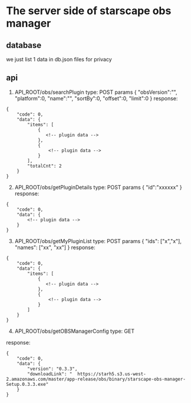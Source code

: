 # The server side of starscape obs manager
## database 
we just list 1 data in db.json files for privacy
## api
1. API_ROOT/obs/searchPlugin
type: POST
params
{
    "obsVersion":"",
    "platform":0,
    "name":"",
    "sortBy":0,
    "offset":0,
    "limit":0
}
response: 
```
{
    "code": 0,
    "data": {
        "items": [
            {
               <!-- plugin data -->
            },
            {
                <!-- plugin data -->
            }
        ],
        "totalCnt": 2
    }
}
```

2. API_ROOT/obs/getPluginDetails
type: POST
params
{
    "id":"xxxxxx"
}
response: 
```
{
    "code": 0,
    "data": {
        <!-- plugin data -->
    }
}
```


3. API_ROOT/obs/getMyPluginList
type: POST
params
{
    "ids": ["x","x"],
    "names": ["xx", "xx"]
}
response: 
```
{
    "code": 0,
    "data": {
        "items": [
            {
               <!-- plugin data -->
            },
            {
                <!-- plugin data -->
            }
        ]
    }
}
```


4. API_ROOT/obs/getOBSManagerConfig
type: GET

response: 
```
{
    "code": 0,
    "data": {
        "version": "0.3.3",
        "downloadLink": "  https://starh5.s3.us-west-2.amazonaws.com/master/app-release/obs/binary/starscape-obs-manager-Setup.0.3.3.exe"
    }
}
```